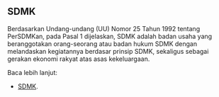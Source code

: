## SDMK

Berdasarkan Undang-undang (UU) Nomor 25 Tahun 1992 tentang PerSDMKan, pada Pasal 1 dijelaskan, SDMK adalah badan usaha yang beranggotakan orang-seorang atau badan hukum SDMK dengan melandaskan kegiatannya berdasar prinsip SDMK, sekaligus sebagai gerakan ekonomi rakyat atas asas kekeluargaan.

Baca lebih lanjut:
- [SDMK](https://www.gramedia.com/literasi/pengertian-SDMK/).